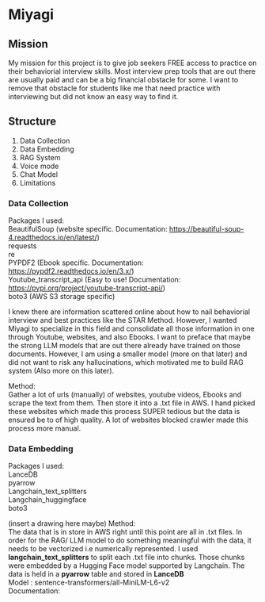 # Miyagi

## Mission
My mission for this project is to give job seekers FREE access to practice on their behaviorial interview skills. Most interview prep tools that are out there 
are usually paid and can be a big financial obstacle for some. I want to remove that obstacle for students like me that need practice with interviewing but did not know an easy way to find it.


## Structure
1. Data Collection
2. Data Embedding
3. RAG System
4. Voice mode
5. Chat Model
6. Limitations


### Data Collection
Packages I used: <br />
BeautifulSoup (website specific. Documentation: https://beautiful-soup-4.readthedocs.io/en/latest/) <br />
requests <br />
re <br />
PYPDF2 (Ebook specific. Documentation: https://pypdf2.readthedocs.io/en/3.x/) <br />
Youtube_transcript_api (Easy to use! Documentation: https://pypi.org/project/youtube-transcript-api/) <br />
boto3 (AWS S3 storage specific) <br />

I knew there are information scattered online about how to nail behaviorial interview and best practices like the STAR Method. However, I wanted Miyagi to specialize in this field and consolidate all those information in one through Youtube, websites, and also Ebooks. I want to preface that maybe the strong LLM models that are out there already have trained on those documents. However, I am using a smaller model (more on that later) and did not want to risk any hallucinations, which motivated me to build RAG system (Also more on this later). 

Method: <br />
Gather a lot of urls (manually) of websites, youtube videos, Ebooks and scrape the text from them. Then store it into a .txt file in AWS. I hand picked these websites
which made this process SUPER tedious but the data is ensured be to of high quality. A lot of websites blocked crawler made this process more manual. 


### Data Embedding
Packages I used: <br />
LanceDB <br />
pyarrow <br />
Langchain_text_splitters <br />
Langchain_huggingface <br />
boto3 <br />

(insert a drawing here maybe)
Method: <br />
The data that is in store in AWS right until this point are all in .txt files. In order for the RAG/ LLM model to do something meaningful with the data, it needs to be vectorized i.e numerically represented. I used **langchain_text_splitters** to split each .txt file into chunks. Those chunks were embedded by a Hugging Face model supported by Langchain. The data is held in a **pyarrow** table and stored in **LanceDB** <br />
Model : sentence-transformers/all-MiniLM-L6-v2 <br />
Documentation: 



